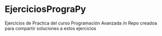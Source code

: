 # EjerciciosPrograPy
Ejercicios de Practica del curso Programación Avanzada /n
Repo creadoa para compartir soluciones a estos ejercicios
